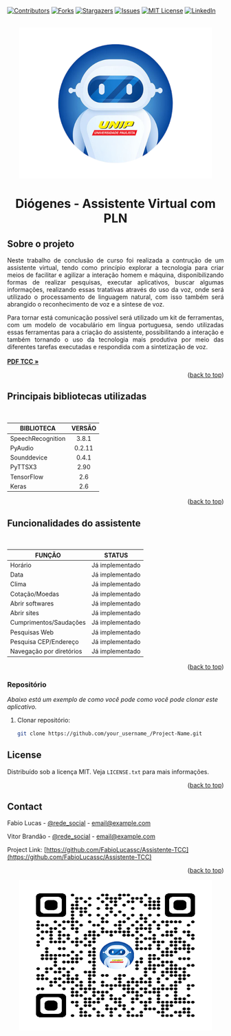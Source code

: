 <div id="top"></div>

[![Contributors][contributors-shield]][contributors-url]
[![Forks][forks-shield]][forks-url]
[![Stargazers][stars-shield]][stars-url]
[![Issues][issues-shield]][issues-url]
[![MIT License][license-shield]][license-url]
[![LinkedIn][linkedin-shield]][linkedin-url]




<br />

<div align="center">
  <a href="https://github.com/FabioLucassc/Assistente-TCC">
    <img src="images/Assistente TCC.png" alt="Logo" width="450" height="350">
  </a>

<h1 align="center">Diógenes - Assistente Virtual com PLN</h1>

</div>


## Sobre o projeto

<p align="justify">
    Neste trabalho de conclusão de curso foi realizada a contrução de um assistente virtual, tendo como princípio explorar 
    a tecnologia para criar meios de facilitar e agilizar a interação homem e máquina, disponibilizando formas de 
    realizar pesquisas, executar aplicativos, buscar algumas informações, realizando essas tratativas através do 
    uso da voz, onde será utilizado o processamento de linguagem natural, com isso também será abrangido o 
    reconhecimento de voz e a síntese de voz.    <br />
  </p>


<p align="justify">
    Para tornar está comunicação possível será utilizado um kit de ferramentas, com um modelo de vocabulário em 
    língua portuguesa, sendo utilizadas essas ferramentas para a criação do assistente, possibilitando a interação e 
    também tornando o uso da tecnologia mais produtiva por meio das diferentes tarefas 
    executadas e respondida com a sintetização de voz.    
    <br />
    <br />
        <a href=""><strong>PDF TCC »</strong></a>
  </p>


<p align="right">(<a href="#top">back to top</a>)</p>

## Principais bibliotecas utilizadas

<br />

| BIBLIOTECA        | VERSÃO |
| ----------------- | :----: |
| SpeechRecognition | 3.8.1  |
| PyAudio           | 0.2.11 |
| Sounddevice       | 0.4.1  |
| PyTTSX3           |  2.90  |
| TensorFlow        |  2.6   |
| Keras             |  2.6   |

<p align="right">(<a href="#top">back to top</a>)</p>



## Funcionalidades do assistente

<br />

| FUNÇÃO                   |     STATUS      |
| ------------------------ | :-------------: |
| Horário                  | Já implementado |
| Data                     | Já implementado |
| Clima                    | Já implementado |
| Cotação/Moedas           | Já implementado |
| Abrir softwares          | Já implementado |
| Abrir sites              | Já implementado |
| Cumprimentos/Saudações   | Já implementado |
| Pesquisas Web            | Já implementado |
| Pesquisa CEP/Endereço    | Já implementado |
| Navegação por diretórios | Já implementado |

<p align="right">(<a href="#top">back to top</a>)</p>



### Repositório

_Abaixo está um exemplo de como você pode como você pode clonar este aplicativo._

1. Clonar repositório:

   ```sh
   git clone https://github.com/your_username_/Project-Name.git
   ```

## License

Distribuído sob a licença MIT. Veja `LICENSE.txt` para mais informações.

<p align="right">(<a href="#top">back to top</a>)</p>

<!-- CONTACT -->

## Contact

Fabio Lucas - [@rede_social](https://twitter.com/your_username) - email@example.com

Vitor Brandão - [@rede_social](https://twitter.com/your_username) - email@example.com

Project Link: [https://github.com/FabioLucassc/Assistente-TCC](https://github.com/FabioLucassc/Assistente-TCC)

<p align="right">(<a href="#top">back to top</a>)</p>

<div align="center">
  <a href="https://github.com/FabioLucassc/Assistente-TCC">
    <img src="images/QR.png" alt="Logo" width="450" height="350">
  </a>


[contributors-shield]: https://img.shields.io/github/contributors/FabioLucassc/Assistente-TCC.svg?style=for-the-badge

[contributors-url]: https://github.com/FabioLucassc/Assistente-TCC/graphs/contributors

[forks-shield]: https://img.shields.io/github/forks/FabioLucassc/Assistente-TCC.svg?style=for-the-badge

[forks-url]: https://github.com/FabioLucassc/Assistente-TCC/network/members

[stars-shield]: https://img.shields.io/github/stars/FabioLucassc/Assistente-TCC.svg?style=for-the-badge

[stars-url]: https://github.com/FabioLucassc/Assistente-TCC/stargazers

[issues-shield]: https://img.shields.io/github/issues/FabioLucassc/Assistente-TCC.svg?style=for-the-badge

[issues-url]: https://github.com/FabioLucassc/Assistente-TCC/issues

[license-shield]: https://img.shields.io/github/license/FabioLucassc/Assistente-TCC.svg?style=for-the-badge

[license-url]: https://github.com/FabioLucassc/Assistente-TCC/blob/master/LICENSE.txt

[linkedin-shield]: https://img.shields.io/badge/-LinkedIn-black.svg?style=for-the-badge&logo=linkedin&colorB=555

[linkedin-url]: https://linkedin.com/in/

